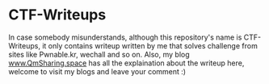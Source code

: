 # CTF-Writeups
In case somebody misunderstands, although this repository's name is CTF-Writeups, it only contains writeup written by me that solves challenge from sites like Pwnable.kr, wechall and so on. Also, my blog www.QmSharing.space has all the explaination about the writeup here, welcome to visit my blogs and leave your comment :)
